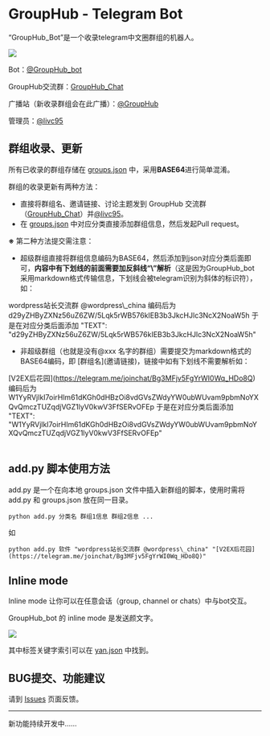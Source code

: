 # GroupHub - Telegram Bot

“GroupHub_Bot”是一个收录telegram中文圈群组的机器人。

![](http://ww3.sinaimg.cn/large/9cd77f2ejw1f7g6vi60xig20ae0gw1h2.gif)

Bot：[@GroupHub_bot](https://telegram.me/GroupHub_bot)

GroupHub交流群：[GroupHub_Chat](https://telegram.me/GroupHub_Chat)

广播站（新收录群组会在此广播）：[@GroupHub](https://telegram.me/GroupHub)

管理员：[@livc95](https://telegram.me/livc95)

## 群组收录、更新
所有已收录的群组存储在 [groups.json](https://github.com/livc/GroupHub_Bot/blob/master/groups.json) 中，采用**BASE64**进行简单混淆。

群组的收录更新有两种方法：

- 直接将群组名、邀请链接、讨论主题发到 GroupHub 交流群（[GroupHub_Chat](https://telegram.me/GroupHub_Chat)）并[@livc95](https://telegram.me/livc95)。
- 在 [groups.json](https://github.com/livc/GroupHub_Bot/blob/master/groups.json) 中对应分类直接添加群组信息，然后发起Pull request。

**※** 第二种方法提交需注意：

- 超级群组直接将群组信息编码为BASE64，然后添加到json对应分类后面即可，**内容中有下划线的前面需要加反斜线“\”解析**（这是因为GroupHub_bot 采用markdown格式传输信息，下划线会被telegram识别为斜体的标识符），如：

 wordpress站长交流群 @wordpress\\_china
 编码后为d29yZHByZXNz56uZ6ZW/5Lqk5rWB576kIEB3b3JkcHJlc3NcX2NoaW5h
 于是在对应分类后面添加
 "TEXT": "d29yZHByZXNz56uZ6ZW/5Lqk5rWB576kIEB3b3JkcHJlc3NcX2NoaW5h"

- 非超级群组（也就是没有@xxx 名字的群组）需要提交为markdown格式的BASE64编码，即 \[群组名\]\(邀请链接\)，链接中如有下划线不需要解析如：

 \[V2EX后花园\]\(https://telegram.me/joinchat/Bg3MFjv5FgYrWI0Wq_HDo8Q)
 编码后为
 W1YyRVjlkI7oirHlm61dKGh0dHBzOi8vdGVsZWdyYW0ubWUvam9pbmNoYXQvQmczTUZqdjVGZ1lyV0kwV3FfSERvOFEp
 于是在对应分类后面添加
 "TEXT": "W1YyRVjlkI7oirHlm61dKGh0dHBzOi8vdGVsZWdyYW0ubWUvam9pbmNoYXQvQmczTUZqdjVGZ1lyV0kwV3FfSERvOFEp"
 ​                                      
 ​                                   
## add.py 脚本使用方法
add.py 是一个在向本地 groups.json 文件中插入新群组的脚本，使用时需将 add.py 和 groups.json 放在同一目录。

	python add.py 分类名 群组1信息 群组2信息 ...

如 

	python add.py 软件 "wordpress站长交流群 @wordpress\_china" "[V2EX后花园](https://telegram.me/joinchat/Bg3MFjv5FgYrWI0Wq_HDo8Q)"


## Inline mode
Inline mode 让你可以在任意会话（group, channel or chats）中与bot交互。

GroupHub_bot 的 inline mode 是发送颜文字。

![](http://ww1.sinaimg.cn/large/9cd77f2ejw1f7g6pqlf2gg20ae0gw7bg.gif)

其中标签关键字索引可以在 [yan.json](https://github.com/guo-yu/o3o/blob/master/yan.json) 中找到。

## BUG提交、功能建议

请到 [Issues](https://github.com/livc/GroupHub_Bot/issues) 页面反馈。

----------
新功能持续开发中……
